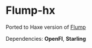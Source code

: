 # Flump-hx

Ported to Haxe version of [Flump](https://github.com/tconkling/flump)

Dependencies: **OpenFl**, **Starling**